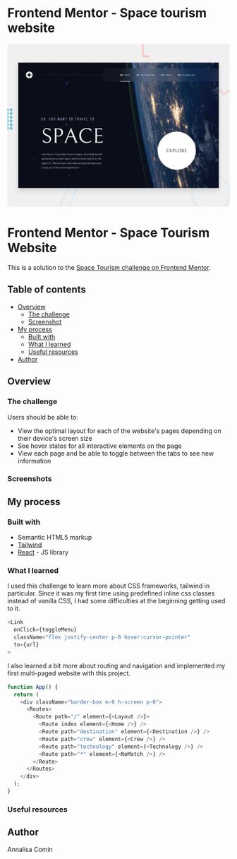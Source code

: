 # Frontend Mentor - Space tourism website

![Design preview for the Space tourism website coding challenge](./preview.jpg)

# Frontend Mentor - Space Tourism Website

This is a solution to the [Space Tourism challenge on Frontend Mentor](https://www.frontendmentor.io/challenges/space-tourism-multipage-website-gRWj1URZ3). 

## Table of contents

- [Overview](#overview)
  - [The challenge](#the-challenge)
  - [Screenshot](#screenshot)
- [My process](#my-process)
  - [Built with](#built-with)
  - [What I learned](#what-i-learned)
  - [Useful resources](#useful-resources)
- [Author](#author)

## Overview

### The challenge

Users should be able to:

- View the optimal layout for each of the website's pages depending on their device's screen size
- See hover states for all interactive elements on the page
- View each page and be able to toggle between the tabs to see new information

### Screenshots




## My process

### Built with

- Semantic HTML5 markup
- [Tailwind](https://tailwindcss.com/)
- [React](https://reactjs.org/) - JS library


### What I learned

I used this challenge to learn more about CSS frameworks, tailwind in particular. Since it was my first time using predefined inline css classes instead of vanilla CSS, I had some difficulties at the beginning getting used to it.  

```typescript jsx
<Link
  onClick={toggleMenu}
  className="flex justify-center p-8 hover:cursor-pointer"
  to={url}
>
```
I also learned a bit more about routing and navigation and implemented my first multi-paged website with this project.

```typescript jsx
function App() {
  return (
    <div className="border-box m-0 h-screen p-0">
      <Routes>
        <Route path="/" element={<Layout />}>
          <Route index element={<Home />} />
          <Route path="destination" element={<Destination />} />
          <Route path="crew" element={<Crew />} />
          <Route path="technology" element={<Technology />} />
          <Route path="*" element={<NoMatch />} />
        </Route>
      </Routes>
    </div>
  );
}
```

### Useful resources

## Author

Annalisa Comin

